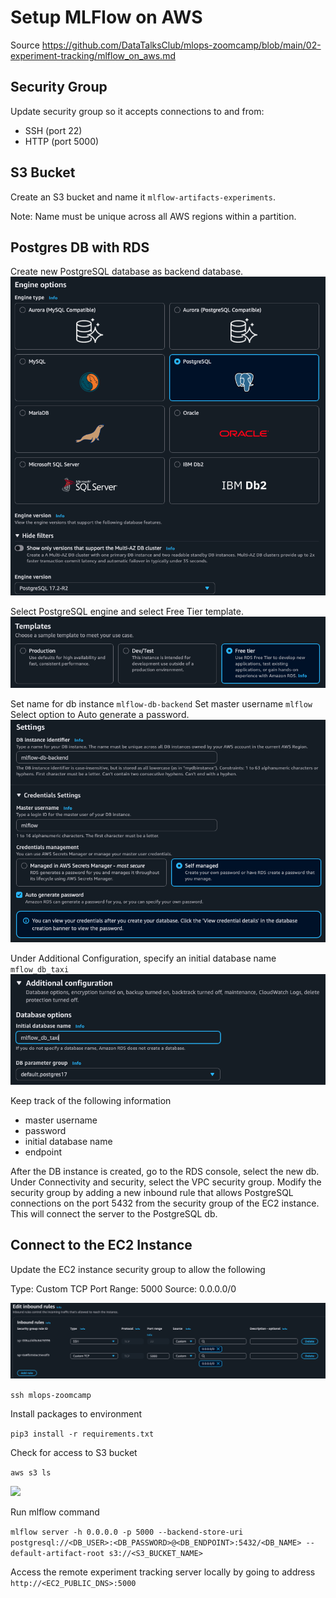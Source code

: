 # Setup MLFlow on AWS

Source https://github.com/DataTalksClub/mlops-zoomcamp/blob/main/02-experiment-tracking/mlflow_on_aws.md

## Security Group

Update security group so it accepts connections to and from:

* SSH (port 22)
* HTTP (port 5000)

## S3 Bucket

Create an S3 bucket and name it ```mlflow-artifacts-experiments```.

Note: Name must be unique across all AWS regions within a partition.

## Postgres DB with RDS

Create new PostgreSQL database as backend database.
![](images/db-postgresql.png)

Select PostgreSQL engine and select Free Tier template.
![](images/db-free-tier.png)

Set name for db instance ```mlflow-db-backend```
Set master username ```mlflow```
Select option to Auto generate a password.
![](images/db-settings.png)

Under Additional Configuration, specify an initial database name ```mflow_db_taxi```
![](images/db-additional-config.png)

Keep track of the following information

* master username
* password
* initial database name
* endpoint

After the DB instance is created, go to the RDS console, select the new db. Under Connectivity and security, select the VPC security group. Modify the security group by adding a new inbound rule that allows PostgreSQL connections on the port 5432 from the security group of the EC2 instance. This will connect the server to the PostgreSQL db.

## Connect to the EC2 Instance

Update the EC2 instance security group to allow the following

Type: Custom TCP
Port Range: 5000
Source: 0.0.0.0/0

![EC2 Security Group](images/ec2-security-group.png)

```ssh mlops-zoomcamp```

Install packages to environment

```pip3 install -r requirements.txt```

Check for access to S3 bucket

```aws s3 ls```

![](images/s3-bucket-check.png)

Run mlflow command

```mlflow server -h 0.0.0.0 -p 5000 --backend-store-uri postgresql://<DB_USER>:<DB_PASSWORD>@<DB_ENDPOINT>:5432/<DB_NAME> --default-artifact-root s3://<S3_BUCKET_NAME>```

Access the remote experiment tracking server locally by going to address ```http://<EC2_PUBLIC_DNS>:5000```